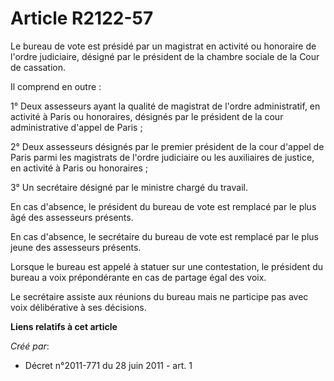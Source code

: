 # Article R2122-57

Le bureau de vote est présidé par un magistrat en activité ou honoraire de l'ordre judiciaire, désigné par le président de la
chambre sociale de la Cour de cassation. 

Il comprend en outre : 

1° Deux assesseurs ayant la qualité de magistrat de l'ordre administratif, en activité à Paris ou honoraires, désignés par le
président de la cour administrative d'appel de Paris ; 

2° Deux assesseurs désignés par le premier président de la cour d'appel de Paris parmi les magistrats de l'ordre judiciaire
ou les auxiliaires de justice, en activité à Paris ou honoraires ; 

3° Un secrétaire désigné par le ministre chargé du travail. 

En cas d'absence, le président du bureau de vote est remplacé par le plus âgé des assesseurs présents. 

En cas d'absence, le secrétaire du bureau de vote est remplacé par le plus jeune des assesseurs présents. 

Lorsque le bureau est appelé à statuer sur une contestation, le président du bureau a voix prépondérante en cas de partage
égal des voix. 

Le secrétaire assiste aux réunions du bureau mais ne participe pas avec voix délibérative à ses décisions.

**Liens relatifs à cet article**

_Créé par_:

  - Décret n°2011-771 du 28 juin 2011 - art. 1
